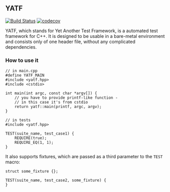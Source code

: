 ## YATF
[![Build Status](https://travis-ci.org/Mrokkk/yatf.svg?branch=master)](https://travis-ci.org/Mrokkk/yatf)
[![codecov](https://codecov.io/gh/Mrokkk/yatf/branch/master/graph/badge.svg)](https://codecov.io/gh/Mrokkk/yatf)

YATF, which stands for Yet Another Test Framework, is a automated test framework for C++. It is designed to be usable in a bare-metal environment and consists only of one header file, without any complicated dependencies.
### How to use it
```
// in main.cpp
#define YATF_MAIN
#include <yatf.hpp>
#include <cstdio>

int main(int argc, const char *argv[]) {
    // you have to provide printf-like function -
    // in this case it's from cstdio
    return yatf::main(printf, argc, argv);
}

```
```
// in tests
#include <yatf.hpp>

TEST(suite_name, test_case1) {
    REQUIRE(true);
    REQUIRE_EQ(1, 1);
}
```
It also supports fixtures, which are passed as a third parameter to the `TEST` macro:
```
struct some_fixture {};

TEST(suite_name, test_case2, some_fixture) {
}
```
